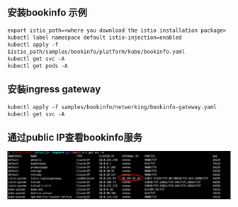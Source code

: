 
## 安装bookinfo 示例
```
export istio_path=<where you download the istio installation package>
kubectl label namespace default istio-injection=enabled
kubectl apply -f $istio_path/samples/bookinfo/platform/kube/bookinfo.yaml
kubectl get svc -A
kubectl get pods -A
```

## 安装ingress gateway
```
kubectl apply -f samples/bookinfo/networking/bookinfo-gateway.yaml
kubectl get svc -A
```

## 通过public IP查看bookinfo服务
![ingress gateway IP](./images/ingressgateway-IP.png)
